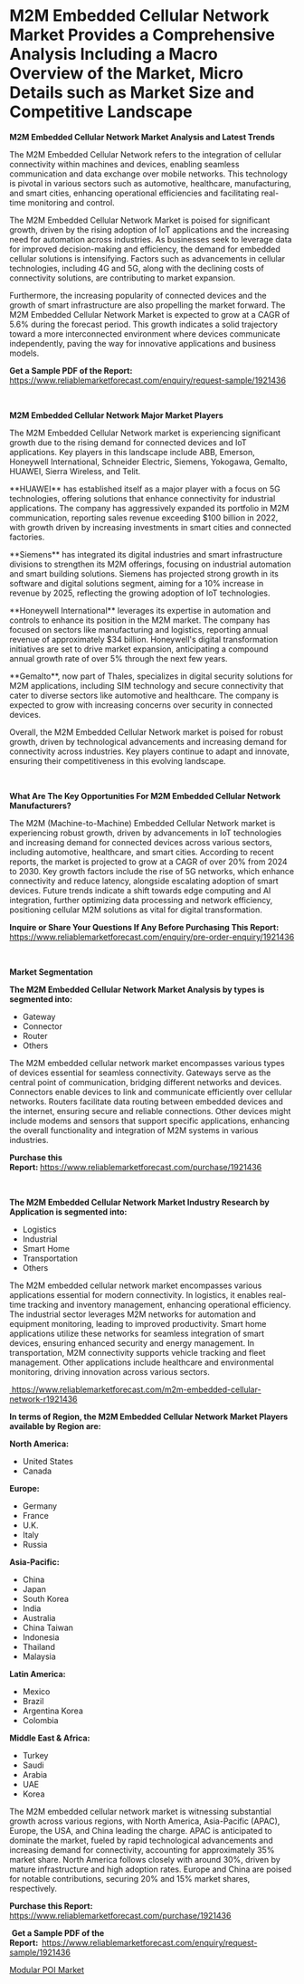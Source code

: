 <p><h1>M2M Embedded Cellular Network Market Provides a Comprehensive Analysis Including a Macro Overview of the Market, Micro Details such as Market Size and Competitive Landscape</h1></p><p><strong>M2M Embedded Cellular Network Market Analysis and Latest Trends</strong></p>
<p><p>The M2M Embedded Cellular Network refers to the integration of cellular connectivity within machines and devices, enabling seamless communication and data exchange over mobile networks. This technology is pivotal in various sectors such as automotive, healthcare, manufacturing, and smart cities, enhancing operational efficiencies and facilitating real-time monitoring and control.</p><p>The M2M Embedded Cellular Network Market is poised for significant growth, driven by the rising adoption of IoT applications and the increasing need for automation across industries. As businesses seek to leverage data for improved decision-making and efficiency, the demand for embedded cellular solutions is intensifying. Factors such as advancements in cellular technologies, including 4G and 5G, along with the declining costs of connectivity solutions, are contributing to market expansion.</p><p>Furthermore, the increasing popularity of connected devices and the growth of smart infrastructure are also propelling the market forward. The M2M Embedded Cellular Network Market is expected to grow at a CAGR of 5.6% during the forecast period. This growth indicates a solid trajectory toward a more interconnected environment where devices communicate independently, paving the way for innovative applications and business models.</p></p>
<p><strong>Get a Sample PDF of the Report:&nbsp;</strong> <a href="https://www.reliablemarketforecast.com/enquiry/request-sample/1921436?utm_campaign=1170&utm_medium=2&utm_source=Github&utm_content=ia&utm_term=15022025&utm_id=m2m-embedded-cellular-network">https://www.reliablemarketforecast.com/enquiry/request-sample/1921436</a></p>
<p>&nbsp;</p>
<p><strong>M2M Embedded Cellular Network Major Market Players</strong></p>
<p><p>The M2M Embedded Cellular Network market is experiencing significant growth due to the rising demand for connected devices and IoT applications. Key players in this landscape include ABB, Emerson, Honeywell International, Schneider Electric, Siemens, Yokogawa, Gemalto, HUAWEI, Sierra Wireless, and Telit.</p><p>**HUAWEI** has established itself as a major player with a focus on 5G technologies, offering solutions that enhance connectivity for industrial applications. The company has aggressively expanded its portfolio in M2M communication, reporting sales revenue exceeding $100 billion in 2022, with growth driven by increasing investments in smart cities and connected factories.</p><p>**Siemens** has integrated its digital industries and smart infrastructure divisions to strengthen its M2M offerings, focusing on industrial automation and smart building solutions. Siemens has projected strong growth in its software and digital solutions segment, aiming for a 10% increase in revenue by 2025, reflecting the growing adoption of IoT technologies.</p><p>**Honeywell International** leverages its expertise in automation and controls to enhance its position in the M2M market. The company has focused on sectors like manufacturing and logistics, reporting annual revenue of approximately $34 billion. Honeywell's digital transformation initiatives are set to drive market expansion, anticipating a compound annual growth rate of over 5% through the next few years.</p><p>**Gemalto**, now part of Thales, specializes in digital security solutions for M2M applications, including SIM technology and secure connectivity that cater to diverse sectors like automotive and healthcare. The company is expected to grow with increasing concerns over security in connected devices.</p><p>Overall, the M2M Embedded Cellular Network market is poised for robust growth, driven by technological advancements and increasing demand for connectivity across industries. Key players continue to adapt and innovate, ensuring their competitiveness in this evolving landscape.</p></p>
<p>&nbsp;</p>
<p><strong>What Are The Key Opportunities For M2M Embedded Cellular Network Manufacturers?</strong></p>
<p><p>The M2M (Machine-to-Machine) Embedded Cellular Network market is experiencing robust growth, driven by advancements in IoT technologies and increasing demand for connected devices across various sectors, including automotive, healthcare, and smart cities. According to recent reports, the market is projected to grow at a CAGR of over 20% from 2024 to 2030. Key growth factors include the rise of 5G networks, which enhance connectivity and reduce latency, alongside escalating adoption of smart devices. Future trends indicate a shift towards edge computing and AI integration, further optimizing data processing and network efficiency, positioning cellular M2M solutions as vital for digital transformation.</p></p>
<p><strong>Inquire or Share Your Questions If Any Before Purchasing This Report:</strong> <a href="https://www.reliablemarketforecast.com/enquiry/pre-order-enquiry/1921436?utm_campaign=1170&utm_medium=2&utm_source=Github&utm_content=ia&utm_term=15022025&utm_id=m2m-embedded-cellular-network">https://www.reliablemarketforecast.com/enquiry/pre-order-enquiry/1921436</a></p>
<p>&nbsp;</p>
<p><strong>Market Segmentation</strong></p>
<p><strong>The M2M Embedded Cellular Network Market Analysis by types is segmented into:</strong></p>
<p><ul><li>Gateway</li><li>Connector</li><li>Router</li><li>Others</li></ul></p>
<p><p>The M2M embedded cellular network market encompasses various types of devices essential for seamless connectivity. Gateways serve as the central point of communication, bridging different networks and devices. Connectors enable devices to link and communicate efficiently over cellular networks. Routers facilitate data routing between embedded devices and the internet, ensuring secure and reliable connections. Other devices might include modems and sensors that support specific applications, enhancing the overall functionality and integration of M2M systems in various industries.</p></p>
<p><strong>Purchase this Report:&nbsp;</strong><a href="https://www.reliablemarketforecast.com/purchase/1921436?utm_campaign=1170&utm_medium=2&utm_source=Github&utm_content=ia&utm_term=15022025&utm_id=m2m-embedded-cellular-network">https://www.reliablemarketforecast.com/purchase/1921436</a></p>
<p>&nbsp;</p>
<p><strong>The M2M Embedded Cellular Network Market Industry Research by Application is segmented into:</strong></p>
<p><ul><li>Logistics</li><li>Industrial</li><li>Smart Home</li><li>Transportation</li><li>Others</li></ul></p>
<p><p>The M2M embedded cellular network market encompasses various applications essential for modern connectivity. In logistics, it enables real-time tracking and inventory management, enhancing operational efficiency. The industrial sector leverages M2M networks for automation and equipment monitoring, leading to improved productivity. Smart home applications utilize these networks for seamless integration of smart devices, ensuring enhanced security and energy management. In transportation, M2M connectivity supports vehicle tracking and fleet management. Other applications include healthcare and environmental monitoring, driving innovation across various sectors.</p></p>
<p><a href="https://www.reliablemarketforecast.com/m2m-embedded-cellular-network-r1921436?utm_campaign=1170&utm_medium=2&utm_source=Github&utm_content=ia&utm_term=15022025&utm_id=m2m-embedded-cellular-network">&nbsp;https://www.reliablemarketforecast.com/m2m-embedded-cellular-network-r1921436</a></p>
<p><strong>In terms of Region, the M2M Embedded Cellular Network Market Players available by Region are:</strong></p>
<p>
    <p> <strong> North America: </strong>
        <ul>
            <li>United States</li>
            <li>Canada</li>
        </ul>
        </p> 
    <p> <strong> Europe: </strong>
        <ul>
            <li>Germany</li>
            <li>France</li>
            <li>U.K.</li>
            <li>Italy</li>
            <li>Russia</li>
        </ul>
        </p> 
    <p> <strong> Asia-Pacific: </strong>
        <ul>
            <li>China</li>
            <li>Japan</li>
            <li>South Korea</li>
            <li>India</li>
            <li>Australia</li>
            <li>China Taiwan</li>
            <li>Indonesia</li>
            <li>Thailand</li>
            <li>Malaysia</li>
        </ul>
        </p> 
    <p> <strong> Latin America: </strong>
        <ul>
            <li>Mexico</li>
            <li>Brazil</li>
            <li>Argentina Korea</li>
            <li>Colombia</li>
        </ul>
        </p> 
    <p> <strong> Middle East & Africa: </strong>
        <ul>
            <li>Turkey</li>
            <li>Saudi</li>
            <li>Arabia</li>
            <li>UAE</li>
            <li>Korea</li>
        </ul>
    </p>
    </p>
<p><p>The M2M embedded cellular network market is witnessing substantial growth across various regions, with North America, Asia-Pacific (APAC), Europe, the USA, and China leading the charge. APAC is anticipated to dominate the market, fueled by rapid technological advancements and increasing demand for connectivity, accounting for approximately 35% market share. North America follows closely with around 30%, driven by mature infrastructure and high adoption rates. Europe and China are poised for notable contributions, securing 20% and 15% market shares, respectively.</p></p>
<p><strong>Purchase this Report: </strong><a href="https://www.reliablemarketforecast.com/purchase/1921436?utm_campaign=1170&utm_medium=2&utm_source=Github&utm_content=ia&utm_term=15022025&utm_id=m2m-embedded-cellular-network">https://www.reliablemarketforecast.com/purchase/1921436</a></p>
<p>&nbsp;<strong>Get a Sample PDF of the Report:&nbsp;&nbsp;</strong><a href="https://www.reliablemarketforecast.com/enquiry/request-sample/1921436?utm_campaign=1170&utm_medium=2&utm_source=Github&utm_content=ia&utm_term=15022025&utm_id=m2m-embedded-cellular-network">https://www.reliablemarketforecast.com/enquiry/request-sample/1921436</a></p>
<p><strong></strong></p>
<p><p><a href="https://github.com/sofayahoo2023/Market-Research-Report-List-7/blob/main/modular-poi-market.md?utm_campaign=1170&utm_medium=2&utm_source=Github&utm_content=ia&utm_term=15022025&utm_id=m2m-embedded-cellular-network">Modular POI Market</a></p></p>